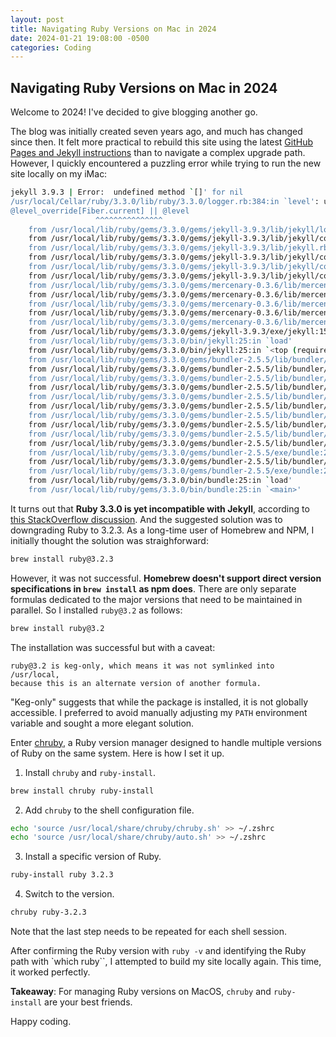 ```yaml
---
layout: post
title: Navigating Ruby Versions on Mac in 2024 
date: 2024-01-21 19:08:00 -0500
categories: Coding 
---
```


## Navigating Ruby Versions on Mac in 2024

Welcome to 2024! I've decided to give blogging another go.

The blog was initially created seven years ago, and much has changed since then. It felt more practical to rebuild this site using the latest [GitHub Pages and Jekyll instructions](https://docs.github.com/en/pages/setting-up-a-github-pages-site-with-jekyll/creating-a-github-pages-site-with-jekyll) than to navigate a complex upgrade path. However, I quickly encountered a puzzling error while trying to run the new site locally on my iMac:


```bash
jekyll 3.9.3 | Error:  undefined method `[]' for nil
/usr/local/Cellar/ruby/3.3.0/lib/ruby/3.3.0/logger.rb:384:in `level': undefined method `[]' for nil (NoMethodError)
@level_override[Fiber.current] || @level
                   ^^^^^^^^^^^^^^^
    from /usr/local/lib/ruby/gems/3.3.0/gems/jekyll-3.9.3/lib/jekyll/log_adapter.rb:43:in `adjust_verbosity'
    from /usr/local/lib/ruby/gems/3.3.0/gems/jekyll-3.9.3/lib/jekyll/configuration.rb:157:in `config_files'
    from /usr/local/lib/ruby/gems/3.3.0/gems/jekyll-3.9.3/lib/jekyll.rb:113:in `configuration'
    from /usr/local/lib/ruby/gems/3.3.0/gems/jekyll-3.9.3/lib/jekyll/command.rb:43:in `configuration_from_options'
    from /usr/local/lib/ruby/gems/3.3.0/gems/jekyll-3.9.3/lib/jekyll/commands/serve.rb:89:in `start'
    from /usr/local/lib/ruby/gems/3.3.0/gems/jekyll-3.9.3/lib/jekyll/commands/serve.rb:75:in `block (2 levels) in init_with_program'
    from /usr/local/lib/ruby/gems/3.3.0/gems/mercenary-0.3.6/lib/mercenary/command.rb:220:in `block in execute'
    from /usr/local/lib/ruby/gems/3.3.0/gems/mercenary-0.3.6/lib/mercenary/command.rb:220:in `each'
    from /usr/local/lib/ruby/gems/3.3.0/gems/mercenary-0.3.6/lib/mercenary/command.rb:220:in `execute'
    from /usr/local/lib/ruby/gems/3.3.0/gems/mercenary-0.3.6/lib/mercenary/program.rb:42:in `go'
    from /usr/local/lib/ruby/gems/3.3.0/gems/mercenary-0.3.6/lib/mercenary.rb:19:in `program'
    from /usr/local/lib/ruby/gems/3.3.0/gems/jekyll-3.9.3/exe/jekyll:15:in `<top (required)>'
    from /usr/local/lib/ruby/gems/3.3.0/bin/jekyll:25:in `load'
    from /usr/local/lib/ruby/gems/3.3.0/bin/jekyll:25:in `<top (required)>'
    from /usr/local/lib/ruby/gems/3.3.0/gems/bundler-2.5.5/lib/bundler/cli/exec.rb:58:in `load'
    from /usr/local/lib/ruby/gems/3.3.0/gems/bundler-2.5.5/lib/bundler/cli/exec.rb:58:in `kernel_load'
    from /usr/local/lib/ruby/gems/3.3.0/gems/bundler-2.5.5/lib/bundler/cli/exec.rb:23:in `run'
    from /usr/local/lib/ruby/gems/3.3.0/gems/bundler-2.5.5/lib/bundler/cli.rb:451:in `exec'
    from /usr/local/lib/ruby/gems/3.3.0/gems/bundler-2.5.5/lib/bundler/vendor/thor/lib/thor/command.rb:28:in `run'
    from /usr/local/lib/ruby/gems/3.3.0/gems/bundler-2.5.5/lib/bundler/vendor/thor/lib/thor/invocation.rb:127:in `invoke_command'
    from /usr/local/lib/ruby/gems/3.3.0/gems/bundler-2.5.5/lib/bundler/vendor/thor/lib/thor.rb:527:in `dispatch'
    from /usr/local/lib/ruby/gems/3.3.0/gems/bundler-2.5.5/lib/bundler/cli.rb:34:in `dispatch'
    from /usr/local/lib/ruby/gems/3.3.0/gems/bundler-2.5.5/lib/bundler/vendor/thor/lib/thor/base.rb:584:in `start'
    from /usr/local/lib/ruby/gems/3.3.0/gems/bundler-2.5.5/lib/bundler/cli.rb:28:in `start'
    from /usr/local/lib/ruby/gems/3.3.0/gems/bundler-2.5.5/exe/bundle:28:in `block in <top (required)>'
    from /usr/local/lib/ruby/gems/3.3.0/gems/bundler-2.5.5/lib/bundler/friendly_errors.rb:117:in `with_friendly_errors'
    from /usr/local/lib/ruby/gems/3.3.0/gems/bundler-2.5.5/exe/bundle:20:in `<top (required)>'
    from /usr/local/lib/ruby/gems/3.3.0/bin/bundle:25:in `load'
    from /usr/local/lib/ruby/gems/3.3.0/bin/bundle:25:in `<main>'
```

It turns out that **Ruby 3.3.0 is yet incompatible with Jekyll**, according to [this StackOverflow discussion](https://stackoverflow.com/questions/77851863/bundle-exec-jekyll-serve-not-working-locally). And the suggested solution was to downgrading Ruby to 3.2.3. As a long-time user of Homebrew and NPM, I initially thought the solution was straighforward:

```bash
brew install ruby@3.2.3
```

However, it was not successful. **Homebrew doesn't support direct version specifications in `brew install` as npm does**. There are only separate formulas dedicated to the major versions that need to be maintained in parallel. So I installed `ruby@3.2` as follows:

```bash
brew install ruby@3.2
```
The installation was successful but with a caveat:

```
ruby@3.2 is keg-only, which means it was not symlinked into /usr/local,
because this is an alternate version of another formula.
```

"Keg-only" suggests that while the package is installed, it is not globally accessible. I preferred to avoid manually adjusting my `PATH` environment variable and sought a more elegant solution.

Enter [chruby](https://github.com/postmodern/chruby), a Ruby version manager designed to handle multiple versions of Ruby on the same system. Here is how I set it up.

1. Install `chruby` and `ruby-install`.
```bash
brew install chruby ruby-install 
```

2. Add `chruby` to the shell configuration file.
```bash
echo 'source /usr/local/share/chruby/chruby.sh' >> ~/.zshrc
echo 'source /usr/local/share/chruby/auto.sh' >> ~/.zshrc
```

3. Install a specific version of Ruby.  
```bash
ruby-install ruby 3.2.3
```

4. Switch to the version.
```bash
chruby ruby-3.2.3
```

Note that the last step needs to be repeated for each shell session.

After confirming the Ruby version with `ruby -v` and identifying the Ruby path with `which ruby``, I attempted to build my site locally again. This time, it worked perfectly. 

**Takeaway**: For managing Ruby versions on MacOS, `chruby` and `ruby-install` are your best friends.

Happy coding.